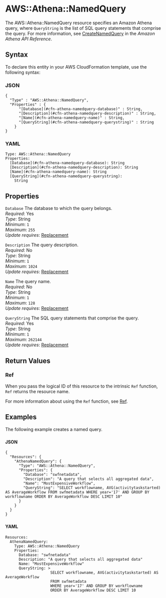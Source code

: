 # AWS::Athena::NamedQuery<a name="aws-resource-athena-namedquery"></a>

The AWS::Athena::NamedQuery resource specifies an Amazon Athena query, where `QueryString` is the list of SQL query statements that comprise the query\. For more information, see [CreateNamedQuery](https://docs.aws.amazon.com/athena/latest/APIReference/API_CreateNamedQuery.html) in the *Amazon Athena API Reference*\. 

## Syntax<a name="aws-resource-athena-namedquery-syntax"></a>

To declare this entity in your AWS CloudFormation template, use the following syntax:

### JSON<a name="aws-resource-athena-namedquery-syntax.json"></a>

```
{
  "Type" : "AWS::Athena::NamedQuery",
  "Properties" : {
      "[Database](#cfn-athena-namedquery-database)" : String,
      "[Description](#cfn-athena-namedquery-description)" : String,
      "[Name](#cfn-athena-namedquery-name)" : String,
      "[QueryString](#cfn-athena-namedquery-querystring)" : String
    }
}
```

### YAML<a name="aws-resource-athena-namedquery-syntax.yaml"></a>

```
Type: AWS::Athena::NamedQuery
Properties: 
  [Database](#cfn-athena-namedquery-database): String
  [Description](#cfn-athena-namedquery-description): String
  [Name](#cfn-athena-namedquery-name): String
  [QueryString](#cfn-athena-namedquery-querystring): 
    String
```

## Properties<a name="aws-resource-athena-namedquery-properties"></a>

`Database`  <a name="cfn-athena-namedquery-database"></a>
The database to which the query belongs\.  
*Required*: Yes  
*Type*: String  
*Minimum*: `1`  
*Maximum*: `255`  
*Update requires*: [Replacement](https://docs.aws.amazon.com/AWSCloudFormation/latest/UserGuide/using-cfn-updating-stacks-update-behaviors.html#update-replacement)

`Description`  <a name="cfn-athena-namedquery-description"></a>
The query description\.  
*Required*: No  
*Type*: String  
*Minimum*: `1`  
*Maximum*: `1024`  
*Update requires*: [Replacement](https://docs.aws.amazon.com/AWSCloudFormation/latest/UserGuide/using-cfn-updating-stacks-update-behaviors.html#update-replacement)

`Name`  <a name="cfn-athena-namedquery-name"></a>
The query name\.  
*Required*: No  
*Type*: String  
*Minimum*: `1`  
*Maximum*: `128`  
*Update requires*: [Replacement](https://docs.aws.amazon.com/AWSCloudFormation/latest/UserGuide/using-cfn-updating-stacks-update-behaviors.html#update-replacement)

`QueryString`  <a name="cfn-athena-namedquery-querystring"></a>
The SQL query statements that comprise the query\.  
*Required*: Yes  
*Type*: String  
*Minimum*: `1`  
*Maximum*: `262144`  
*Update requires*: [Replacement](https://docs.aws.amazon.com/AWSCloudFormation/latest/UserGuide/using-cfn-updating-stacks-update-behaviors.html#update-replacement)

## Return Values<a name="aws-resource-athena-namedquery-return-values"></a>

### Ref<a name="aws-resource-athena-namedquery-return-values-ref"></a>

 When you pass the logical ID of this resource to the intrinsic `Ref` function, `Ref` returns the resource name\.

For more information about using the `Ref` function, see [Ref](https://docs.aws.amazon.com/AWSCloudFormation/latest/UserGuide/intrinsic-function-reference-ref.html)\.

## Examples<a name="aws-resource-athena-namedquery--examples"></a>

The following example creates a named query\.

### <a name="aws-resource-athena-namedquery--examples--"></a>

#### JSON<a name="aws-resource-athena-namedquery--examples----json"></a>

```
{
  "Resources": {
    "AthenaNamedQuery": {
      "Type": "AWS::Athena::NamedQuery",
      "Properties": {
        "Database": "swfnetadata",
        "Description": "A query that selects all aggregated data",
        "Name": "MostExpensiveWorkflow",
        "QueryString": "SELECT workflowname, AVG(activitytaskstarted) AS AverageWorkflow FROM swfmetadata WHERE year='17' AND GROUP BY workflowname ORDER BY AverageWorkflow DESC LIMIT 10"
      }
    }
  }
}
```

### <a name="aws-resource-athena-namedquery--examples--"></a>

#### YAML<a name="aws-resource-athena-namedquery--examples----yaml"></a>

```
Resources:
  AthenaNamedQuery:
    Type: AWS::Athena::NamedQuery
    Properties:
      Database: "swfnetadata"
      Description: "A query that selects all aggregated data"
      Name: "MostExpensiveWorkflow"
      QueryString: >
                    SELECT workflowname, AVG(activitytaskstarted) AS AverageWorkflow
                    FROM swfmetadata
                    WHERE year='17' AND GROUP BY workflowname
                    ORDER BY AverageWorkflow DESC LIMIT 10
```